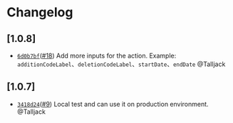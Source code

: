 # Changelog

## \[1.0.8]

- [`6d0b7bf`](https://github.com/Talljack/daily-code-stats/pull/18/commits/6d0b7bf95ad0db730cc8482c4d34d79810af4a7b)([#18](https://github.com/Talljack/daily-code-stats/pull/18)) Add more inputs for the action. Example: `additionCodeLabel`、`deletionCodeLabel`、`startDate`、`endDate` @Talljack

## \[1.0.7]

- [`3418d24`](https://github.com/Talljack/daily-code-stats/pull/9/commits/3418d240f0b016d0751304511ab7c93a84a2ad99)([#9](https://github.com/Talljack/daily-code-stats/pull/9)) Local test and can use it on production environment. @Talljack
